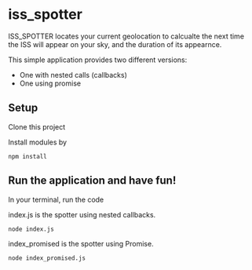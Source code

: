 # iss_spotter

ISS_SPOTTER locates your current geolocation to calcualte the next time the ISS will appear on your sky, and the duration of its appearnce.

This simple application provides two different versions:
- One with nested calls (callbacks)
- One using promise

## Setup

Clone this project

Install modules by
```
npm install
```

## Run the application and have fun!

In your terminal, run the code

index.js is the spotter using nested callbacks.
```
node index.js
```

index_promised is the spotter using Promise.
```
node index_promised.js
```
